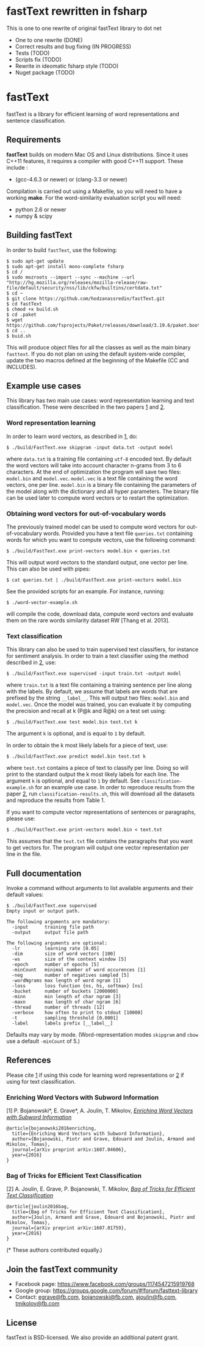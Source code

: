 # fastText rewritten in fsharp
This is one to one rewrite of original fastText library to dot net

* One to one rewrite (DONE)
* Correct results and bug fixing (IN PROGRESS)
* Tests (TODO)
* Scripts fix (TODO)
* Rewrite in ideomatic fsharp style (TODO)
* Nuget package (TODO)

# fastText

fastText is a library for efficient learning of word representations and sentence classification.

## Requirements

**fastText** builds on modern Mac OS and Linux distributions.
Since it uses C++11 features, it requires a compiler with good C++11 support.
These include :

* (gcc-4.6.3 or newer) or (clang-3.3 or newer)

Compilation is carried out using a Makefile, so you will need to have a working **make**.
For the word-similarity evaluation script you will need:

* python 2.6 or newer
* numpy & scipy

## Building fastText

In order to build `fastText`, use the following:

```
$ sudo apt-get update
$ sudo apt-get install mono-complete fsharp
$ cd /
$ sudo mozroots --import --sync --machine --url "http://hg.mozilla.org/releases/mozilla-release/raw-file/default/security/nss/lib/ckfw/builtins/certdata.txt"
$ cd ~
$ git clone https://github.com/hodzanassredin/fastText.git
$ cd fastText
$ chmod +x build.sh
$ cd .paket
$ wget https://github.com/fsprojects/Paket/releases/download/3.19.6/paket.bootstrapper.exe
$ cd ..
$ buid.sh
```

This will produce object files for all the classes as well as the main binary `fasttext`.
If you do not plan on using the default system-wide compiler, update the two macros defined at the beginning of the Makefile (CC and INCLUDES).

## Example use cases

This library has two main use cases: word representation learning and text classification.
These were described in the two papers [1](#enriching-word-vectors-with-subword-information) and [2](#bag-of-tricks-for-efficient-text-classification).

### Word representation learning

In order to learn word vectors, as described in [1](#enriching-word-vectors-with-subword-information), do:

```
$ ./build/FastText.exe skipgram -input data.txt -output model
```

where `data.txt` is a training file containing `utf-8` encoded text.
By default the word vectors will take into account character n-grams from 3 to 6 characters.
At the end of optimization the program will save two files: `model.bin` and `model.vec`.
`model.vec` is a text file containing the word vectors, one per line.
`model.bin` is a binary file containing the parameters of the model along with the dictionary and all hyper parameters.
The binary file can be used later to compute word vectors or to restart the optimization.

### Obtaining word vectors for out-of-vocabulary words

The previously trained model can be used to compute word vectors for out-of-vocabulary words.
Provided you have a text file `queries.txt` containing words for which you want to compute vectors, use the following command:

```
$ ./build/FastText.exe print-vectors model.bin < queries.txt
```

This will output word vectors to the standard output, one vector per line.
This can also be used with pipes:

```
$ cat queries.txt | ./build/FastText.exe print-vectors model.bin
```

See the provided scripts for an example. For instance, running:

```
$ ./word-vector-example.sh
```

will compile the code, download data, compute word vectors and evaluate them on the rare words similarity dataset RW [Thang et al. 2013].

### Text classification

This library can also be used to train supervised text classifiers, for instance for sentiment analysis.
In order to train a text classifier using the method described in [2](#bag-of-tricks-for-efficient-text-classification), use:

```
$ ./build/FastText.exe supervised -input train.txt -output model
```

where `train.txt` is a text file containing a training sentence per line along with the labels.
By default, we assume that labels are words that are prefixed by the string `__label__`.
This will output two files: `model.bin` and `model.vec`.
Once the model was trained, you can evaluate it by computing the precision and recall at k (P@k and R@k) on a test set using:

```
$ ./build/FastText.exe test model.bin test.txt k
```

The argument `k` is optional, and is equal to `1` by default.

In order to obtain the k most likely labels for a piece of text, use:

```
$ ./build/FastText.exe predict model.bin test.txt k
```

where `test.txt` contains a piece of text to classify per line.
Doing so will print to the standard output the k most likely labels for each line.
The argument `k` is optional, and equal to `1` by default.
See `classification-example.sh` for an example use case.
In order to reproduce results from the paper [2](#bag-of-tricks-for-efficient-text-classification), run `classification-results.sh`, this will download all the datasets and reproduce the results from Table 1.

If you want to compute vector representations of sentences or paragraphs, please use:

```
$ ./build/FastText.exe print-vectors model.bin < text.txt
```

This assumes that the `text.txt` file contains the paragraphs that you want to get vectors for.
The program will output one vector representation per line in the file.

## Full documentation

Invoke a command without arguments to list available arguments and their default values:

```
$ ./build/FastText.exe supervised
Empty input or output path.

The following arguments are mandatory:
  -input      training file path
  -output     output file path

The following arguments are optional:
  -lr         learning rate [0.05]
  -dim        size of word vectors [100]
  -ws         size of the context window [5]
  -epoch      number of epochs [5]
  -minCount   minimal number of word occurences [1]
  -neg        number of negatives sampled [5]
  -wordNgrams max length of word ngram [1]
  -loss       loss function {ns, hs, softmax} [ns]
  -bucket     number of buckets [2000000]
  -minn       min length of char ngram [3]
  -maxn       max length of char ngram [6]
  -thread     number of threads [12]
  -verbose    how often to print to stdout [10000]
  -t          sampling threshold [0.0001]
  -label      labels prefix [__label__]
```

Defaults may vary by mode. (Word-representation modes `skipgram` and `cbow` use a default `-minCount` of 5.)

## References

Please cite [1](#enriching-word-vectors-with-subword-information) if using this code for learning word representations or [2](#bag-of-tricks-for-efficient-text-classification) if using for text classification.

### Enriching Word Vectors with Subword Information

[1] P. Bojanowski\*, E. Grave\*, A. Joulin, T. Mikolov, [*Enriching Word Vectors with Subword Information*](https://arxiv.org/pdf/1607.04606v1.pdf)

```
@article{bojanowski2016enriching,
  title={Enriching Word Vectors with Subword Information},
  author={Bojanowski, Piotr and Grave, Edouard and Joulin, Armand and Mikolov, Tomas},
  journal={arXiv preprint arXiv:1607.04606},
  year={2016}
}
```

### Bag of Tricks for Efficient Text Classification

[2] A. Joulin, E. Grave, P. Bojanowski, T. Mikolov, [*Bag of Tricks for Efficient Text Classification*](https://arxiv.org/pdf/1607.01759v2.pdf)

```
@article{joulin2016bag,
  title={Bag of Tricks for Efficient Text Classification},
  author={Joulin, Armand and Grave, Edouard and Bojanowski, Piotr and Mikolov, Tomas},
  journal={arXiv preprint arXiv:1607.01759},
  year={2016}
}
```

(\* These authors contributed equally.)

## Join the fastText community

* Facebook page: https://www.facebook.com/groups/1174547215919768
* Google group: https://groups.google.com/forum/#!forum/fasttext-library
* Contact: [egrave@fb.com](mailto:egrave@fb.com), [bojanowski@fb.com](mailto:bojanowski@fb.com), [ajoulin@fb.com](mailto:ajoulin@fb.com), [tmikolov@fb.com](mailto:tmikolov@fb.com)

## License

fastText is BSD-licensed. We also provide an additional patent grant.
